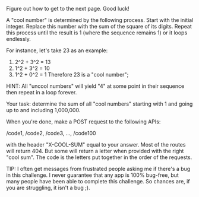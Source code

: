 Figure out how to get to the next page. Good luck!

A "cool number" is determined by the following process. Start with the initial integer. Replace this number with the sum of the square of its digits. Repeat this process until the result is 1 (where the sequence remains 1) or it loops endlessly.

For instance, let's take 23 as an example:
1. 2^2 + 3^2 = 13
2. 1^2 + 3^2 = 10
3. 1^2 + 0^2 = 1
Therefore 23 is a "cool number";

HINT: All "uncool numbers" will yield "4" at some point in their sequence then repeat in a loop forever.

Your task: determine the sum of all "cool numbers" starting with 1 and going up to and including 1,000,000.

When you're done, make a POST request to the following APIs:

/code1, /code2, /code3, ..., /code100

with the header "X-COOL-SUM" equal to your answer. Most of the routes will return 404. But some will return a letter when provided with the right "cool sum". The code is the letters put together in the order of the requests.

TIP: I often get messages from frustrated people asking me if there's a bug in this challenge. I never guarantee that any app is 100% bug-free, but many people have been able to complete this challenge. So chances are, if you are struggling, it isn't a bug ;).